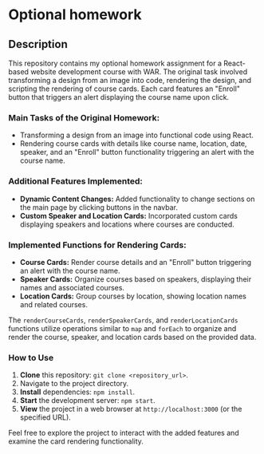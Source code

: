 # Optional homework
## Description

This repository contains my optional homework assignment for a React-based website development course with WAR. The original task involved transforming a design from an image into code, rendering the design, and scripting the rendering of course cards. Each card features an "Enroll" button that triggers an alert displaying the course name upon click.

### Main Tasks of the Original Homework:
- Transforming a design from an image into functional code using React.
- Rendering course cards with details like course name, location, date, speaker, and an "Enroll" button functionality triggering an alert with the course name.

### Additional Features Implemented:
- **Dynamic Content Changes:** Added functionality to change sections on the main page by clicking buttons in the navbar.
- **Custom Speaker and Location Cards:** Incorporated custom cards displaying speakers and locations where courses are conducted.
  
### Implemented Functions for Rendering Cards:
- **Course Cards:** Render course details and an "Enroll" button triggering an alert with the course name.
- **Speaker Cards:** Organize courses based on speakers, displaying their names and associated courses.
- **Location Cards:** Group courses by location, showing location names and related courses.

The `renderCourseCards`, `renderSpeakerCards`, and `renderLocationCards` functions utilize operations similar to `map` and `forEach` to organize and render the course, speaker, and location cards based on the provided data.

### How to Use
1. **Clone** this repository: `git clone <repository_url>`.
2. Navigate to the project directory.
3. **Install** dependencies: `npm install`.
4. **Start** the development server: `npm start`.
5. **View** the project in a web browser at `http://localhost:3000` (or the specified URL).

Feel free to explore the project to interact with the added features and examine the card rendering functionality.
